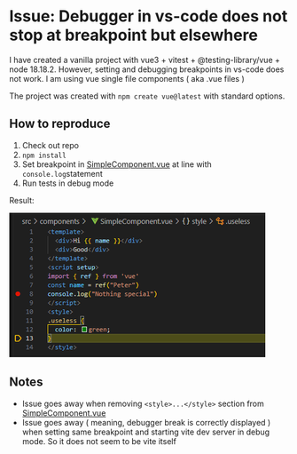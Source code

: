 # Issue: Debugger in vs-code does not stop at breakpoint but elsewhere

I have created a vanilla project with vue3 + vitest + @testing-library/vue + node 18.18.2. However, setting and debugging breakpoints in vs-code does not work. I am using vue single file components ( aka .vue files )

The project was created with `npm create vue@latest` with standard options.

## How to reproduce

1. Check out repo
2. `npm install`
3. Set breakpoint in [SimpleComponent.vue](./src/components/SimpleComponent.vue) at line with `console.log`statement
4. Run tests in debug mode

Result:

![Bug](/bug.png)

## Notes

- Issue goes away when removing `<style>...</style>` section from [SimpleComponent.vue](./src/components/SimpleComponent.vue)
- Issue goes away ( meaning, debugger break is correctly displayed ) when setting same breakpoint and starting vite dev server in debug mode. So it does not seem to be vite itself
